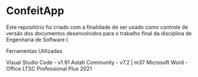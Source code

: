 # ConfeitApp

Este repositório foi criado com a finalidade de ser usado como controle de versão dos documentos desenvolvidos para o trabalho final da disciplina de Engenharia de Software I.

Ferramentas Utilizadas

Visual Studio Code - v1.91
Astah Community - v7.2 | m37
Microsoft Word - Office LTSC Professional Plus 2021